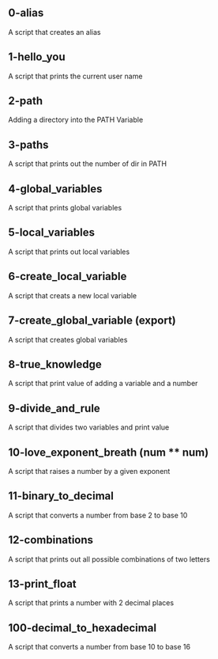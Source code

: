 ## 0-alias 
A script that creates an alias
## 1-hello_you
A script that prints the current user name
## 2-path
Adding a directory into the PATH Variable
## 3-paths
A script that prints out the number of dir in PATH
## 4-global_variables
A script that prints global variables
## 5-local_variables
A script that prints out local variables
## 6-create_local_variable
A script that creats a new local variable
## 7-create_global_variable (export)
A script that creates global variables
## 8-true_knowledge
A script that print value of adding a variable and a number
## 9-divide_and_rule
A script that divides two variables and print value
## 10-love_exponent_breath (num ** num)
A script that raises a number by a given exponent
## 11-binary_to_decimal
A script that converts a number from base 2 to base 10
## 12-combinations
A script that prints out all possible combinations of two letters
## 13-print_float
A script that prints a number with 2 decimal places
## 100-decimal_to_hexadecimal
A script that converts a number from base 10 to base 16
